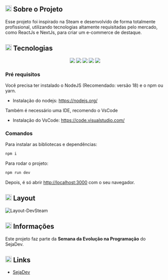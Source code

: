 <h2><img width="20px" src="https://github.com/christianebs/christianebs/assets/108686840/45469bba-2011-45d3-8d45-d03d56753e32"> Sobre o Projeto </h2>

Esse projeto foi inspirado na Steam e desenvolvido de forma totalmente profissional, utilizando tecnologias altamente requisitadas pelo mercado, como ReactJs e NextJs, para criar um e-commerce de destaque.

<h2><img width="20px" src="https://github.com/christianebs/christianebs/assets/108686840/c3873651-a26c-4982-8a1f-61306770030e"> Tecnologias </h2>

<p align="center">
  <img src="https://img.shields.io/badge/HTML5-0D1117?style=for-the-badge&logo=html5&logoColor=CC6699">
  <img src="https://img.shields.io/badge/CSS3-0D1117?style=for-the-badge&logo=css3&logoColor=CC6699">
  <img src="https://img.shields.io/badge/JavaScript-0D1117?style=for-the-badge&logo=javascript&logoColor=CC6699">
  <img src="https://img.shields.io/badge/React-0D1117?style=for-the-badge&logo=react&logoColor=CC6699">
  <img src="https://img.shields.io/badge/Next-0D1117?style=for-the-badge&logo=next.js&logoColor=CC6699">
</p>

### Pré requisitos

Você precisa ter instalado o NodeJS (Recomendado: versão 18) e o npm ou yarn.
- Instalação do nodejs: https://nodejs.org/

Também é necessário uma IDE, recomendo o VsCode
- Instalação do VsCode: https://code.visualstudio.com/

### Comandos

Para instalar as bibliotecas e dependências:

```bash
npm i
```

Para rodar o projeto:

```bash
npm run dev
```

Depois, é só abrir [http://localhost:3000](http://localhost:3000) com o seu navegador.

<h2><img width="20px" src="https://github.com/christianebs/christianebs/assets/108686840/90b72e2d-a809-4aae-a30d-97d5b1015b4f"> Layout </h2>

![Layout-DevSteam](https://github.com/christianebs/react-next-devsteam/assets/108686840/0a693a6c-ddc1-4f6e-9f1c-5c2f086248ed)

<h2><img width="20px" src="https://github.com/christianebs/christianebs/assets/108686840/5c7bf7c9-1183-43a0-9b86-49812dad39fc"> Informações </h2>

Este projeto faz parte da **Semana da Evolução na Programação** do SejaDev.

<h2><img width="20px" src="https://github.com/christianebs/christianebs/assets/108686840/a2e28590-7b92-43d6-bc0c-8f7461b1914c"> Links </h2>

- [SejaDev](https://www.youtube.com/@sejaDev)
